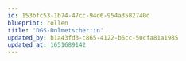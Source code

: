 ```yaml
---
id: 153bfc53-1b74-47cc-94d6-954a3582740d
blueprint: rollen
title: 'DGS-Dolmetscher:in'
updated_by: b1a43fd3-c865-4122-b6cc-50cfa81a1985
updated_at: 1651689142
---
```

